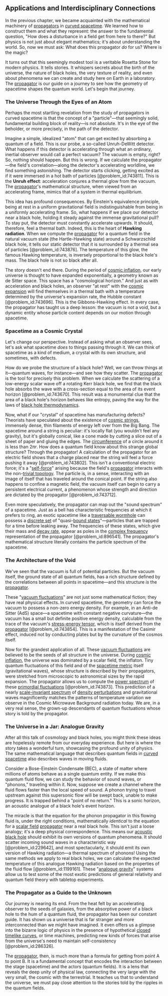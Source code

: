 ## Applications and Interdisciplinary Connections

In the previous chapter, we became acquainted with the mathematical machinery of [propagators](@article_id:152676) in [curved spacetime](@article_id:184444). We learned how to construct them and what they represent: the answer to the fundamental question, "How does a disturbance in a field get from here to there?" But physics is not just about elegant mathematics; it's about understanding the world. So, now we must ask: What does this propagator *do* for us? Where is the magic?

It turns out that this seemingly modest tool is a veritable Rosetta Stone for modern physics. It tells stories. It whispers secrets about the birth of the universe, the nature of black holes, the very texture of reality, and even about phenomena we can create and study here on Earth in a laboratory. The [propagator](@article_id:139064) is our guide on a journey to see how the geometry of spacetime shapes the quantum world. Let's begin that journey.

### The Universe Through the Eyes of an Atom

Perhaps the most startling revelation from the study of propagators in curved spacetime is that the concept of a "particle"—that seemingly solid, fundamental building block of reality—is not absolute. It's in the eye of the beholder, or more precisely, in the path of the detector.

Imagine a simple, idealized "atom" that can get excited by absorbing a quantum of a field. This is our probe, a so-called Unruh-DeWitt detector. What happens if this detector is accelerating through what an ordinary, inertial observer would call a perfect vacuum? The vacuum is empty, right? So, nothing should happen. But this is wrong. If we calculate the propagator—the field's correlation—along the detector's accelerating worldline, we find something astonishing. The detector starts clicking, getting excited as if it were immersed in a hot bath of particles [@problem_id:743811]. This is the **Unruh effect**: acceleration conjures a thermal glow from the vacuum. The [propagator](@article_id:139064)'s mathematical structure, when viewed from an accelerating frame, mimics that of a system in thermal equilibrium.

This idea has profound consequences. By Einstein's equivalence principle, being at rest in a uniform gravitational field is indistinguishable from being in a uniformly accelerating frame. So, what happens if we place our detector near a black hole, holding it steady against the immense gravitational pull? To stay put, the detector must constantly accelerate upwards. It should, therefore, feel a thermal bath. Indeed, this is the heart of **Hawking radiation**. When we compute the [propagator](@article_id:139064) for a quantum field in the natural vacuum state (the Hartle-Hawking state) around a Schwarzschild black hole, it tells our static detector that it is surrounded by a thermal sea of particles [@problem_id:743876]. The temperature of this glow, the famous Hawking temperature, is inversely proportional to the black hole's mass. The black hole is not so black after all.

The story doesn't end there. During the period of [cosmic inflation](@article_id:156104), our early universe is thought to have expanded exponentially, a geometry known as de Sitter space. This space has a "cosmological horizon." And just as with acceleration and black holes, an observer "at rest" with the [cosmic expansion](@article_id:160508) will find themselves in a thermal bath with a temperature determined by the universe's expansion rate, the Hubble constant [@problem_id:743696]. This is the Gibbons-Hawking effect. In every case, the propagator has taught us a deep lesson: the vacuum is not a void, but a dynamic entity whose particle content depends on our motion through spacetime.

### Spacetime as a Cosmic Crystal

Let's change our perspective. Instead of asking what an observer sees, let's ask what spacetime *does* to things passing through it. We can think of spacetime as a kind of medium, a crystal with its own structure, and sometimes, with defects.

How do we probe the structure of a black hole? Well, we can throw things at it—quantum waves, for instance—and see how they scatter. The [propagator](@article_id:139064) is the tool for precisely this problem. When we calculate the scattering of a low-energy scalar wave off a rotating Kerr black hole, we find that the black hole absorbs the wave with a cross-section equal to the area of its event horizon [@problem_id:743670]. This result was a monumental clue that the area of a black hole's horizon behaves like entropy, paving the way for the laws of [black hole thermodynamics](@article_id:135889).

Now, what if our "crystal" of spacetime has manufacturing defects? Theorists have speculated about the existence of [cosmic strings](@article_id:142518), immensely dense, thin filaments of energy left over from the Big Bang. The spacetime around a string is peculiar: it's locally flat (you wouldn't feel any gravity), but it's globally conical, like a cone made by cutting a slice out of a sheet of paper and gluing the edges. The [circumference](@article_id:263108) of a circle around it is less than $2\pi r$. How does a quantum field know about this strange global structure? Through the propagator! A calculation of the propagator for an electric field shows that a charge placed near the string will feel a force pushing it away [@problem_id:743802]. This isn't a conventional electric force; it's a "[self-force](@article_id:270289)" arising because the field's [propagator](@article_id:139064) interacts with the non-[trivial topology](@article_id:153515). The particle is, in a sense, interacting with an image of itself that has traveled around the conical point. If the string also happens to confine a magnetic field, the vacuum itself can begin to carry a persistent electrical current, a phenomenon whose strength and direction are dictated by the propagator [@problem_id:743712].

Even more speculatively, the propagator can map out the "sound spectrum" of a spacetime. Just as a bell has characteristic frequencies at which it prefers to ring, an exotic spacetime like a [traversable wormhole](@article_id:267054) can possess a [discrete set](@article_id:145529) of "quasi-[bound states](@article_id:136008)"—particles that are trapped for a time before leaking away. The frequencies of these states, which give their mass and [decay rate](@article_id:156036), appear as poles in the [complex frequency](@article_id:265906) representation of the propagator [@problem_id:896541]. The propagator's mathematical structure literally contains the particle spectrum of the spacetime.

### The Architecture of the Void

We've seen that the vacuum is full of potential particles. But the vacuum itself, the ground state of all quantum fields, has a rich structure defined by the correlations between all points in spacetime—and this structure *is* the [propagator](@article_id:139064).

These "[vacuum fluctuations](@article_id:154395)" are not just some mathematical fiction; they have real physical effects. In curved spacetime, the geometry can force the vacuum to possess a non-zero energy density. For example, in an Anti-de Sitter (AdS) space—a spacetime with constant negative curvature—the vacuum has a small but definite positive energy density, calculable from the trace of the vacuum's [stress-energy tensor](@article_id:146050), which is itself derived from the [propagator](@article_id:139064) [@problem_id:743854]. This is a manifestation of the Casimir effect, induced not by conducting plates but by the curvature of the cosmos itself.

Now for the grandest application of all. These [vacuum fluctuations](@article_id:154395) are believed to be the seeds of all structure in the universe. During [cosmic inflation](@article_id:156104), the universe was dominated by a scalar field, the inflaton. Tiny quantum fluctuations of this field and of the [spacetime metric](@article_id:263081) itself (gravitational waves), whose structure is described by their propagators, were stretched from microscopic to astronomical sizes by the rapid expansion. The propagator allows us to compute the [power spectrum](@article_id:159502) of these [primordial fluctuations](@article_id:157972) [@problem_id:743873]. This prediction of a nearly [scale-invariant spectrum](@article_id:158468) of [density perturbations](@article_id:159052) and gravitational waves magnificently matches the patterns of temperature variation we observe in the Cosmic Microwave Background radiation today. We are, in a very real sense, the grown-up descendants of quantum fluctuations whose story is told by the propagator.

### The Universe in a Jar: Analogue Gravity

After all this talk of cosmology and black holes, you might think these ideas are hopelessly remote from our everyday experience. But here is where the story takes a wonderful turn, showcasing the profound unity of physics. The same mathematical language that describes quantum fields in [curved spacetime](@article_id:184444) also describes waves in moving fluids.

Consider a Bose-Einstein Condensate (BEC), a state of matter where millions of atoms behave as a single quantum entity. If we make this quantum fluid flow, we can study the behavior of sound waves, or "phonons," traveling within it. Now, suppose we create a channel where the fluid flows faster than the local speed of sound. A phonon trying to travel upstream against this supersonic flow will be swept back, unable to make progress. It is trapped behind a "point of no return." This is a sonic horizon, an acoustic analogue of a black hole's event horizon.

The miracle is that the equation for the phonon propagator in this flowing fluid is, under the right conditions, mathematically *identical* to the equation for a [scalar field](@article_id:153816) [propagator](@article_id:139064) near a real black hole. This isn't just a loose analogy; it's a deep physical correspondence. This means our [acoustic black hole](@article_id:157273) should exhibit its own versions of quantum phenomena. It should scatter incoming sound waves in a characteristic way [@problem_id:229642], and most spectacularly, it should emit its own version of Hawking radiation—a thermal spectrum of phonons! Using the same methods we apply to real black holes, we can calculate the expected temperature of this analogue Hawking radiation based on the properties of the fluid flow [@problem_id:1199161]. These "[analogue gravity](@article_id:144376)" systems allow us to test some of the most exotic predictions of general relativity and quantum field theory with tabletop experiments.

### The Propagator as a Guide to the Unknown

Our journey is nearing its end. From the heat felt by an accelerating observer to the seeds of galaxies, from the absorptive power of a black hole to the hum of a quantum fluid, the propagator has been our constant guide. It has shown us a universe that is far stranger and more interconnected than we might have imagined. It even offers us a glimpse into the bizarre logic of physics in the presence of hypothetical [closed timelike curves](@article_id:161371), or time machines, predicting new kinds of forces that arise from the universe's need to maintain self-consistency [@problem_id:286326].

The [propagator](@article_id:139064), then, is much more than a formula for getting from point A to point B. It is a fundamental concept that encodes the interaction between the stage (spacetime) and the actors (quantum fields). It is a lens that reveals the deep unity of physical law, connecting the very large with the very small, the cosmic with the terrestrial. It teaches us that to understand the universe, we must pay close attention to the stories told by the ripples in the quantum fields.
